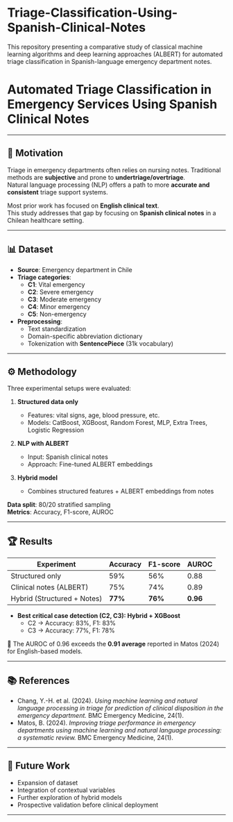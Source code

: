 # Triage-Classification-Using-Spanish-Clinical-Notes
This repository presenting a comparative study of classical machine learning algorithms and deep learning approaches (ALBERT) for automated triage classification in Spanish-language emergency department notes.

# Automated Triage Classification in Emergency Services Using Spanish Clinical Notes


---

## 📌 Motivation
Triage in emergency departments often relies on nursing notes. Traditional methods are **subjective** and prone to **undertriage/overtriage**.  
Natural language processing (NLP) offers a path to more **accurate and consistent** triage support systems.  

Most prior work has focused on **English clinical text**.  
This study addresses that gap by focusing on **Spanish clinical notes** in a Chilean healthcare setting.  

---

## 📊 Dataset
- **Source**: Emergency department in Chile  
- **Triage categories**:  
  - **C1**: Vital emergency  
  - **C2**: Severe emergency  
  - **C3**: Moderate emergency  
  - **C4**: Minor emergency  
  - **C5**: Non-emergency  
- **Preprocessing**:
  - Text standardization  
  - Domain-specific abbreviation dictionary  
  - Tokenization with **SentencePiece** (31k vocabulary)  

---

## ⚙️ Methodology
Three experimental setups were evaluated:  

1. **Structured data only**  
   - Features: vital signs, age, blood pressure, etc.  
   - Models: CatBoost, XGBoost, Random Forest, MLP, Extra Trees, Logistic Regression  

2. **NLP with ALBERT**  
   - Input: Spanish clinical notes  
   - Approach: Fine-tuned ALBERT embeddings  

3. **Hybrid model**  
   - Combines structured features + ALBERT embeddings from notes  

**Data split**: 80/20 stratified sampling  
**Metrics**: Accuracy, F1-score, AUROC  

---

## 🏆 Results
| Experiment | Accuracy | F1-score | AUROC |
|------------|----------|----------|-------|
| Structured only | 59% | 56% | 0.88 |
| Clinical notes (ALBERT) | 75% | 74% | 0.89 |
| Hybrid (Structured + Notes) | **77%** | **76%** | **0.96** |

- **Best critical case detection (C2, C3): Hybrid + XGBoost**  
  - C2 → Accuracy: 83%, F1: 83%  
  - C3 → Accuracy: 77%, F1: 78%  

🔹 The AUROC of 0.96 exceeds the **0.91 average** reported in Matos (2024) for English-based models.  

---

## 📚 References
- Chang, Y.-H. et al. (2024). *Using machine learning and natural language processing in triage for prediction of clinical disposition in the emergency department.* BMC Emergency Medicine, 24(1).  
- Matos, B. (2024). *Improving triage performance in emergency departments using machine learning and natural language processing: a systematic review.* BMC Emergency Medicine, 24(1).  

---

## 🚀 Future Work
- Expansion of dataset  
- Integration of contextual variables  
- Further exploration of hybrid models  
- Prospective validation before clinical deployment  

---


